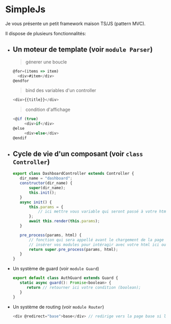 # SimpleJs
 
Je vous présente un petit framework maison TS/JS (pattern MVC).

Il dispose de plusieurs fonctionnalités:

- ## Un moteur de template (voir `module Parser`)
  > génerer une boucle
  ```js
  @for=(items => item)
    <div>#item</div>
  @endfor
  ```
  > bind des variables d'un controller
  ```js
  <div>{{title}}</div> 
  ```
  > condition d'affichage 
  ```js
  <@if (true)
       <div>if</div>
  @else
       <div>else</div>
  @endif
  ```
  
- ## Cycle de vie d'un composant (voir `class Controller`)
   ```js
   export class DashboardController extends Controller {
      dir_name = "dashboard";
      constructor(dir_name) {
          super(dir_name);
          this.init();
      }
      async init() {
          this.params = {
              // ici mettre vous variable qui seront passé à votre html
          };
          await this.render(this.params);
      }
 
      pre_process(params, html) {
          // fonction qui sera appellé avant le chargement de la page
          // insérer vos modules pour intéragir avec votre html ici ou  rendre une page basique html
          return super.pre_process(params, html);
      }
   }
  ```
- Un système de guard (voir `module Guard`)
  ```js
  export default class AuthGuard extends Guard {
     static async guard(): Promise<boolean> {
        return // retourner ici votre condition (boolean);
     }
  }
  ```
- Un système de routing (voir `module Router`)
  ```js
  <div @redirect="base">base</div> // redirige vers la page base si le composant existe
  ```
  

